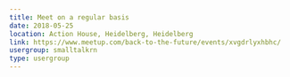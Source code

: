 ```yaml
---
title: Meet on a regular basis
date: 2018-05-25
location: Action House, Heidelberg, Heidelberg
link: https://www.meetup.com/back-to-the-future/events/xvgdrlyxhbhc/
usergroup: smalltalkrn
type: usergroup
---
```

